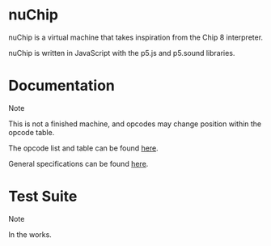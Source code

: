 # nuChip
nuChip is a virtual machine that takes inspiration from the Chip 8 interpreter.

nuChip is written in JavaScript with the p5.js and p5.sound libraries.

# Documentation
> [!NOTE]
> This is not a finished machine, and opcodes may change position within the opcode table.

The opcode list and table can be found [here](Documentation/Opcodes.MD).

General specifications can be found [here](Documentation/Specifications.MD).

# Test Suite
> [!NOTE]
> In the works.
